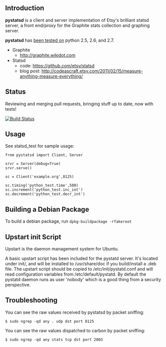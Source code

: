 Introduction
------------

**pystatsd** is a client and server implementation of Etsy's brilliant statsd
server, a front end/proxy for the Graphite stats collection and graphing server.

**pystatsd** has [been tested on](http://travis-ci.org/sivy/py-statsd) python 2.5, 2.6, and 2.7.

* Graphite
    - http://graphite.wikidot.com
* Statsd
    - code: https://github.com/etsy/statsd
    - blog post: http://codeascraft.etsy.com/2011/02/15/measure-anything-measure-everything/

Status
-------------

Reviewing and merging pull requests, bringing stuff up to date, now with tests!

[![Build Status](https://secure.travis-ci.org/sivy/py-statsd.png?branch=master)](http://travis-ci.org/sivy/py-statsd)



Usage
-------------

See statsd_test for sample usage:

    from pystatsd import Client, Server

    srvr = Server(debug=True)
    srvr.serve()

    sc = Client('example.org',8125)

    sc.timing('python_test.time',500)
    sc.increment('python_test.inc_int')
    sc.decrement('python_test.decr_int')


Building a Debian Package
-------------

To build a debian package, run `dpkg-buildpackage -rfakeroot`

Upstart init Script
-------------
Upstart is the daemon management system for Ubuntu.

A basic upstart script has been included for the pystatd server. It's located
under init/, and will be installed to /usr/share/doc if you build/install a
.deb file. The upstart script should be copied to /etc/init/pystatd.conf and
will read configuration variables from /etc/default/pystatd. By default the
pystatd daemon runs as user 'nobody' which is a good thing from a security
perspective.

Troubleshooting
-------------

You can see the raw values received by pystatsd by packet sniffing:

    $ sudo ngrep -qd any . udp dst port 8125

You can see the raw values dispatched to carbon by packet sniffing:

    $ sudo ngrep -qd any stats tcp dst port 2003
